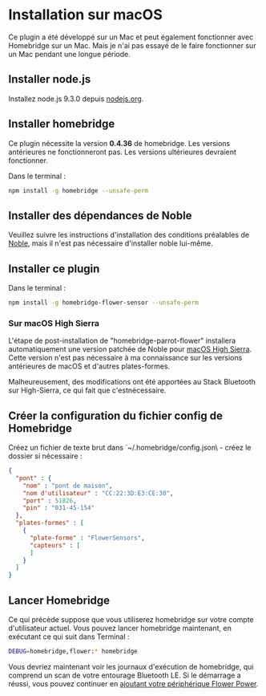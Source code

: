 # Installation sur macOS

Ce plugin a été développé sur un Mac et peut également fonctionner avec Homebridge sur un Mac. Mais je n'ai pas essayé de le faire fonctionner sur un Mac pendant une longue période.

## Installer node.js

Installez node.js 9.3.0 depuis [nodejs.org](https://nodejs.org/en/download/current/).

## Installer homebridge

Ce plugin nécessite la version **0.4.36** de homebridge. Les versions antérieures ne fonctionneront pas. Les versions ultérieures devraient fonctionner.

Dans le terminal :

```bash
npm install -g homebridge --unsafe-perm
```

## Installer des dépendances de Noble

Veuillez suivre les instructions d'installation des conditions préalables de [Noble](https://www.npmjs.com/package/noble), mais il n'est pas nécessaire d'installer noble lui-même.

## Installer ce plugin

Dans le terminal :

```bash
npm install -g homebridge-flower-sensor --unsafe-perm
```

### Sur macOS High Sierra

L'étape de post-installation de "homebridge-parrot-flower" installera automatiquement une version patchée de
Noble pour [macOS High Sierra](https://github.com/grover/noble/tree/macos_highsierra). Cette version
n'est pas nécessaire à ma connaissance sur les versions antérieures de macOS et d'autres plates-formes.

Malheureusement, des modifications ont été apportées au Stack Bluetooth sur High-Sierra, ce qui fait que c'estnécessaire.

## Créer la configuration du fichier config de Homebridge

Créez un fichier de texte brut dans `~/.homebridge/config.json\  - créez le dossier si nécessaire :

```json
{
  "pont" : {
    "nom" : "pont de maison",
    "nom d'utilisateur" : "CC:22:3D:E3:CE:30",
    "port" : 51826,
    "pin" : "031-45-154"
  },
  "plates-formes" : [
    {
      "plate-forme" : "FlowerSensors",
      "capteurs" : [
      ]
    }
  ]
}
```

## Lancer Homebridge

Ce qui précède suppose que vous utiliserez homebridge sur votre compte d'utilisateur actuel. Vous pouvez lancer homebridge maintenant, en exécutant ce qui suit dans Terminal :

```bash
DEBUG=homebridge,flower:* homebridge
```

Vous devriez maintenant voir les journaux d'exécution de homebridge, qui comprend un scan de votre entourage Bluetooth LE. Si le démarrage a réussi, vous pouvez continuer en [ajoutant votre périphérique Flower Power](configure_fr.md).
